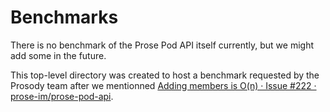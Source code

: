 # Benchmarks

There is no benchmark of the Prose Pod API itself currently, but we might add some in the future.

This top-level directory was created to host a benchmark requested by the Prosody team after we
mentionned [Adding members is O(n) · Issue #222 · prose-im/prose-pod-api][#222].

[#222]: https://github.com/prose-im/prose-pod-api/issues/222 "Adding members is O(n) · Issue #222 · prose-im/prose-pod-api"
